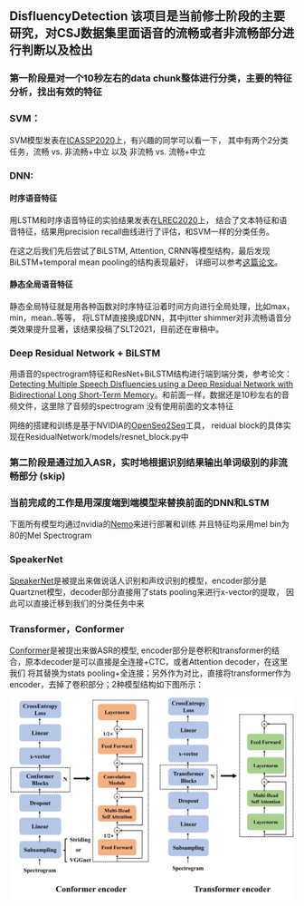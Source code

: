 ## DisfluencyDetection 该项目是当前修士阶段的主要研究，对CSJ数据集里面语音的流畅或者非流畅部分进行判断以及检出

### 第一阶段是对一个10秒左右的data chunk整体进行分类，主要的特征分析，找出有效的特征

### SVM：

SVM模型发表在[ICASSP2020](https://ieeexplore.ieee.org/document/9053452)上，有兴趣的同学可以看一下，
其中有两个2分类任务，流畅 vs. 非流畅+中立 以及 非流畅 vs. 流畅+中立

### DNN:

#### 时序语音特征

用LSTM和时序语音特征的实验结果发表在[LREC2020](https://www.aclweb.org/anthology/2020.lrec-1.791/)上，
结合了文本特征和语音特征，结果用precision recall曲线进行了评估，和SVM一样的分类任务。

在这之后我们先后尝试了BiLSTM, Attention, CRNN等模型结构，最后发现BiLSTM+temporal mean pooling的结构表现最好，
详细可以参考[这篇论文](https://ieeexplore.ieee.org/document/8272614)。

#### 静态全局语音特征

静态全局特征就是用各种函数对时序特征沿着时间方向进行全局处理，比如max，min，mean..等等，
将LSTM直接换成DNN，其中jitter shimmer对非流畅语音分类效果提升显著，该结果投稿了SLT2021，目前还在审稿中。

### Deep Residual Network + BiLSTM

用语音的spectrogram特征和ResNet+BiLSTM结构进行端到端分类，参考论文：
[Detecting Multiple Speech Disfluencies using a Deep Residual Network with Bidirectional Long Short-Term Memory](
https://arxiv.org/abs/1910.12590)。和前面一样，数据还是10秒左右的音频文件，这里除了音频的spectrogram
没有使用前面的文本特征

网络的搭建和训练是基于NVIDIA的[OpenSeq2Seq](https://github.com/NVIDIA/OpenSeq2Seq)工具，
reidual block的具体实现在ResidualNetwork/models/resnet_block.py中

### 第二阶段是通过加入ASR，实时地根据识别结果输出单词级别的非流畅部分 (skip)

### 当前完成的工作是用深度端到端模型来替换前面的DNN和LSTM

下面所有模型均通过nvidia的[Nemo](https://github.com/NVIDIA/NeMo)来进行部署和训练
并且特征均采用mel bin为80的Mel Spectrogram

### SpeakerNet

[SpeakerNet](https://arxiv.org/pdf/2010.12653.pdf)是被提出来做说话人识别和声纹识别的模型，encoder部分是Quartznet模型，decoder部分直接用了stats pooling来进行x-vector的提取，
因此可以直接迁移到我们的分类任务中来

### Transformer，Conformer

[Conformer](https://arxiv.org/pdf/2005.08100.pdf?ref=https://githubhelp.com)是被提出来做ASR的模型, encoder部分是卷积和transformer的结合，原本decoder是可以直接是全连接+CTC，或者Attention decoder，在这里我们
将其替换为stats pooling+全连接；另外作为对比，直接将transformer作为encoder，去掉了卷积部分；2种模型结构如下图所示：

<div align="center">
<img src="figs/model.jpg" width="500">
</div>
